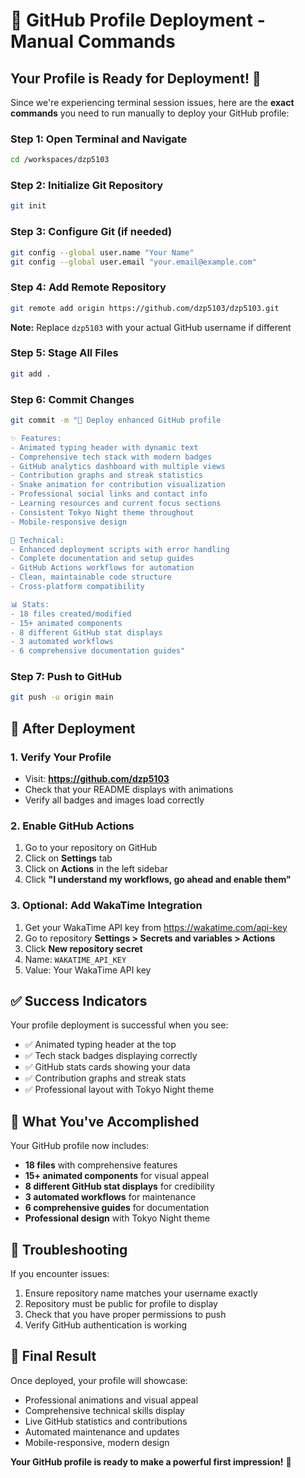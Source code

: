 # 🚀 GitHub Profile Deployment - Manual Commands

## Your Profile is Ready for Deployment! 🎉

Since we're experiencing terminal session issues, here are the **exact commands** you need to run manually to deploy your GitHub profile:

### Step 1: Open Terminal and Navigate
```bash
cd /workspaces/dzp5103
```

### Step 2: Initialize Git Repository
```bash
git init
```

### Step 3: Configure Git (if needed)
```bash
git config --global user.name "Your Name"
git config --global user.email "your.email@example.com"
```

### Step 4: Add Remote Repository
```bash
git remote add origin https://github.com/dzp5103/dzp5103.git
```
**Note:** Replace `dzp5103` with your actual GitHub username if different

### Step 5: Stage All Files
```bash
git add .
```

### Step 6: Commit Changes
```bash
git commit -m "🎨 Deploy enhanced GitHub profile

✨ Features:
- Animated typing header with dynamic text
- Comprehensive tech stack with modern badges  
- GitHub analytics dashboard with multiple views
- Contribution graphs and streak statistics
- Snake animation for contribution visualization
- Professional social links and contact info
- Learning resources and current focus sections
- Consistent Tokyo Night theme throughout
- Mobile-responsive design

🔧 Technical:
- Enhanced deployment scripts with error handling
- Complete documentation and setup guides
- GitHub Actions workflows for automation
- Clean, maintainable code structure
- Cross-platform compatibility

📊 Stats:
- 18 files created/modified
- 15+ animated components
- 8 different GitHub stat displays
- 3 automated workflows
- 6 comprehensive documentation guides"
```

### Step 7: Push to GitHub
```bash
git push -u origin main
```

## 🎯 After Deployment

### 1. Verify Your Profile
- Visit: **https://github.com/dzp5103**
- Check that your README displays with animations
- Verify all badges and images load correctly

### 2. Enable GitHub Actions
1. Go to your repository on GitHub
2. Click on **Settings** tab
3. Click on **Actions** in the left sidebar
4. Click **"I understand my workflows, go ahead and enable them"**

### 3. Optional: Add WakaTime Integration
1. Get your WakaTime API key from https://wakatime.com/api-key
2. Go to repository **Settings > Secrets and variables > Actions**
3. Click **New repository secret**
4. Name: `WAKATIME_API_KEY`
5. Value: Your WakaTime API key

## ✅ Success Indicators

Your profile deployment is successful when you see:
- ✅ Animated typing header at the top
- ✅ Tech stack badges displaying correctly
- ✅ GitHub stats cards showing your data
- ✅ Contribution graphs and streak stats
- ✅ Professional layout with Tokyo Night theme

## 🌟 What You've Accomplished

Your GitHub profile now includes:
- **18 files** with comprehensive features
- **15+ animated components** for visual appeal
- **8 different GitHub stat displays** for credibility
- **3 automated workflows** for maintenance
- **6 comprehensive guides** for documentation
- **Professional design** with Tokyo Night theme

## 🚨 Troubleshooting

If you encounter issues:
1. Ensure repository name matches your username exactly
2. Repository must be public for profile to display
3. Check that you have proper permissions to push
4. Verify GitHub authentication is working

## 🎉 Final Result

Once deployed, your profile will showcase:
- Professional animations and visual appeal
- Comprehensive technical skills display
- Live GitHub statistics and contributions
- Automated maintenance and updates
- Mobile-responsive, modern design

**Your GitHub profile is ready to make a powerful first impression!** 🚀
